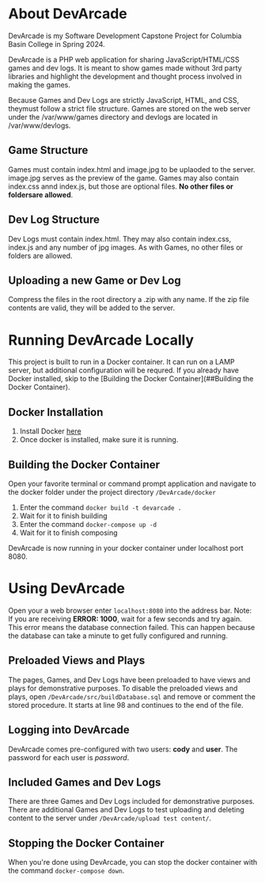 # About DevArcade
DevArcade is my Software Development Capstone Project for Columbia Basin College in Spring 2024.

DevArcade is a PHP web application for sharing JavaScript/HTML/CSS games and dev logs. It is meant to show games made without 3rd party libraries and highlight the development and thought process involved in making the games.

Because Games and Dev Logs are strictly JavaScript, HTML, and CSS, theymust follow a strict file structure. Games are stored on the web server under the /var/www/games directory and devlogs are located in /var/www/devlogs.


## Game Structure
Games must contain index.html and image.jpg to be uplaoded to the server. image.jpg serves as the preview of the game. Games may also contain index.css annd index.js, but those are optional files. **No other files or foldersare allowed**.


## Dev Log Structure
Dev Logs must contain index.html. They may also contain index.css, index.js and any number of jpg images. As with Games, no other files or folders are allowed.


## Uploading a new Game or Dev Log
Compress the files in the root directory a .zip with any name. If the zip file contents are valid, they will be added to the server.




# Running DevArcade Locally
This project is built to run in a Docker container. It can run on a LAMP server, but additional configuration will be requred. If you already have Docker installed, skip to the [Building the Docker Container](##Building the Docker Container).


## Docker Installation
1. Install Docker [here](https://docs.docker.com/desktop/install/windows-install/)
2. Once docker is installed, make sure it is running.


## Building the Docker Container
Open your favorite terminal or command prompt application and navigate to the docker folder under the project directory `/DevArcade/docker`

1. Enter the command `docker build -t devarcade .`
2. Wait for it to finish building
3. Enter the command `docker-compose up -d`
4. Wait for it to finish composing

DevArcade is now running in your docker container under localhost port 8080.




# Using DevArcade
Open your a web browser enter `localhost:8080` into the address bar.
Note: If you are receiving **ERROR: 1000**, wait for a few seconds and try again. This error means the database connection failed. This can happen because the database can take a minute to get fully configured and running.


## Preloaded Views and Plays
The pages, Games, and Dev Logs have been preloaded to have views and plays for demonstrative purposes. To disable the preloaded views and plays, open `/DevArcade/src/buildDatabase.sql` and remove or comment the stored procedure. It starts at line 98 and continues to the end of the file.


## Logging into DevArcade
DevArcade comes pre-configured with two users: **cody** and **user**. The password for each user is *password*.


## Included Games and Dev Logs
There are three Games and Dev Logs included for demonstrative purposes. There are additional Games and Dev Logs to test uploading and deleting content to the server under `/DevArcade/upload test content/`.


## Stopping the Docker Container
When you're done using DevArcade, you can stop the docker container with the command `docker-compose down`.
